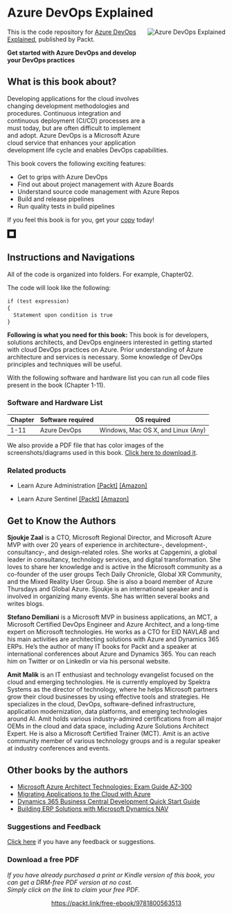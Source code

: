 


# Azure DevOps Explained

<a href="https://www.packtpub.com/product/azure-devops-explained/9781800563513?utm_source=github&utm_medium=repository&utm_campaign=9781800563513"><img src="https://static.packt-cdn.com/products/9781800563513/cover/smaller" alt="Azure DevOps Explained" height="256px" align="right"></a>

This is the code repository for [Azure DevOps Explained](https://www.packtpub.com/product/azure-devops-explained/9781800563513?utm_source=github&utm_medium=repository&utm_campaign=9781800563513), published by Packt.

**Get started with Azure DevOps and develop your DevOps practices**

## What is this book about?
Developing applications for the cloud involves changing development methodologies and procedures. Continuous integration and continuous deployment (CI/CD) processes are a must today, but are often difficult to implement and adopt. Azure DevOps is a Microsoft Azure cloud service that enhances your application development life cycle and enables DevOps capabilities.

This book covers the following exciting features: 
* Get to grips with Azure DevOps
* Find out about project management with Azure Boards
* Understand source code management with Azure Repos
* Build and release pipelines
* Run quality tests in build pipelines

If you feel this book is for you, get your [copy](https://www.amazon.com/dp/1800563515) today!

<a href="https://www.packtpub.com/?utm_source=github&utm_medium=banner&utm_campaign=GitHubBanner"><img src="https://raw.githubusercontent.com/PacktPublishing/GitHub/master/GitHub.png" alt="https://www.packtpub.com/" border="5" /></a>

## Instructions and Navigations
All of the code is organized into folders. For example, Chapter02.

The code will look like the following:
```
if (test expression)
{
  Statement upon condition is true
}
```

**Following is what you need for this book:**
This book is for developers, solutions architects, and DevOps engineers interested in getting started with cloud DevOps practices on Azure. Prior understanding of Azure architecture and services is necessary. Some knowledge of DevOps principles and techniques will be useful.

With the following software and hardware list you can run all code files present in the book (Chapter 1-11).

### Software and Hardware List

| Chapter  | Software required                   | OS required                        |
| -------- | ------------------------------------| -----------------------------------|
| 1-11     | Azure DevOps                        | Windows, Mac OS X, and Linux (Any) |


We also provide a PDF file that has color images of the screenshots/diagrams used in this book. [Click here to download it](http://www.packtpub.com/sites/default/files/downloads/9781800563513_ColorImages.pdf).


### Related products <Other books you may enjoy>
* Learn Azure Administration [[Packt]](https://www.packtpub.com/product/learn-azure-administration/9781838551452?utm_source=github&utm_medium=repository&utm_campaign=9781838551452) [[Amazon]](https://www.amazon.com/dp/183855145X)

* Learn Azure Sentinel [[Packt]](https://www.packtpub.com/product/learn-azure-sentinel/9781838980924?utm_source=github&utm_medium=repository&utm_campaign=9781838980924) [[Amazon]](https://www.amazon.com/dp/183898092X)

## Get to Know the Authors

**Sjoukje Zaal** is a CTO, Microsoft Regional Director, and Microsoft Azure MVP with over 20 years of experience in architecture-, development-, consultancy-, and design-related roles. She works at Capgemini, a global leader in consultancy, technology services, and digital transformation.
She loves to share her knowledge and is active in the Microsoft community as a co-founder of the user groups Tech Daily Chronicle, Global XR Community, and the Mixed Reality User Group. She is also a board member of Azure Thursdays and Global Azure. Sjoukje is an international speaker and is involved in organizing many events. She has written several books and writes blogs.

**Stefano Demiliani** is a Microsoft MVP in business applications, an MCT, a Microsoft Certified DevOps Engineer and Azure Architect, and a long-time expert on Microsoft technologies. He works as a CTO for EID NAVLAB and his main activities are architecting solutions with Azure and Dynamics 365 ERPs. He’s the author of many IT books for Packt and a speaker at international conferences about Azure and Dynamics 365. You can reach him on Twitter or on LinkedIn or via his personal website.

**Amit Malik** is an IT enthusiast and technology evangelist focused on the cloud and emerging technologies. He is currently employed by Spektra Systems as the director of technology, where he helps Microsoft partners grow their cloud businesses by using effective tools and strategies. He specializes in the cloud, DevOps, software-defined infrastructure, application modernization, data platforms, and emerging technologies around AI. Amit holds various industry-admired certifications from all major OEMs in the cloud and data space, including Azure Solutions Architect Expert. He is also a Microsoft Certified Trainer (MCT). Amit is an active community member of various technology groups and is a regular speaker at industry conferences and events.


## Other books by the authors
* [Microsoft Azure Architect Technologies: Exam Guide AZ-300](https://www.packtpub.com/product/microsoft-azure-architect-technologies-exam-guide-az-300/9781838553531?utm_source=github&utm_medium=repository&utm_campaign=9781838553531)
* [Migrating Applications to the Cloud with Azure](https://www.packtpub.com/product/migrating-applications-to-the-cloud-with-azure/9781839217470?utm_source=github&utm_medium=repository&utm_campaign=9781839217470)
* [Dynamics 365 Business Central Development Quick Start Guide](https://www.packtpub.com/product/dynamics-365-business-central-development-quick-start-guide/9781789347463?utm_source=github&utm_medium=repository&utm_campaign=9781789347463)
* [Building ERP Solutions with Microsoft Dynamics NAV](https://www.packtpub.com/product/building-erp-solutions-with-microsoft-dynamics-nav/9781787123083?utm_source=github&utm_medium=repository&utm_campaign=9781787123083)

### Suggestions and Feedback
[Click here](https://docs.google.com/forms/d/e/1FAIpQLSdy7dATC6QmEL81FIUuymZ0Wy9vH1jHkvpY57OiMeKGqib_Ow/viewform) if you have any feedback or suggestions.
### Download a free PDF

 <i>If you have already purchased a print or Kindle version of this book, you can get a DRM-free PDF version at no cost.<br>Simply click on the link to claim your free PDF.</i>
<p align="center"> <a href="https://packt.link/free-ebook/9781800563513">https://packt.link/free-ebook/9781800563513 </a> </p>
